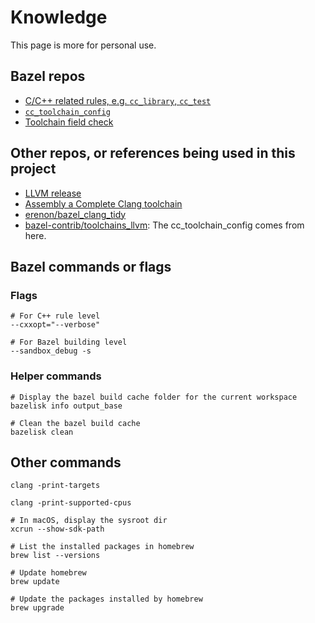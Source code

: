 # Knowledge

This page is more for personal use.

## Bazel repos

* [C/C++ related rules, e.g. `cc_library`, `cc_test`](https://github.com/bazelbuild/bazel/blob/master/src/main/starlark/builtins_bzl/common/cc/)
* [`cc_toolchain_config`](https://github.com/bazelbuild/bazel/blob/master/tools/cpp/unix_cc_toolchain_config.bzl)
* [Toolchain field check](https://github.com/bazelbuild/bazel/blob/master/src/main/starlark/builtins_bzl/common/cc/cc_toolchain_provider_helper.bzl#L33)

## Other repos, or references being used in this project

* [LLVM release](https://github.com/llvm/llvm-project/releases)
* [Assembly a Complete Clang toolchain](https://clang.llvm.org/docs/Toolchain.html#language-frontends-for-other-languages)
* [erenon/bazel_clang_tidy](https://github.com/erenon/bazel_clang_tidy)
* [bazel-contrib/toolchains_llvm](https://github.com/bazel-contrib/toolchains_llvm): The cc_toolchain_config comes from here.

## Bazel commands or flags

### Flags

```shell
# For C++ rule level
--cxxopt="--verbose"

# For Bazel building level
--sandbox_debug -s
```

### Helper commands

```shell
# Display the bazel build cache folder for the current workspace
bazelisk info output_base

# Clean the bazel build cache
bazelisk clean
```

## Other commands

```shell
clang -print-targets

clang -print-supported-cpus

# In macOS, display the sysroot dir
xcrun --show-sdk-path

# List the installed packages in homebrew
brew list --versions

# Update homebrew
brew update

# Update the packages installed by homebrew
brew upgrade
```
